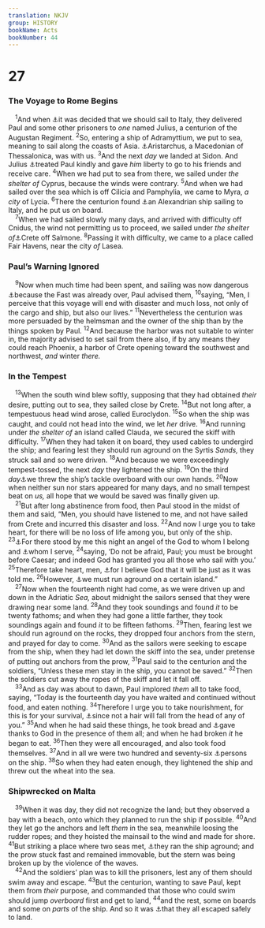 ```yaml
---
translation: NKJV
group: HISTORY
bookName: Acts 
bookNumber: 44
---
```


<div class="title"><h1>27</h1><h3>The Voyage to Rome Begins</h3></div>
<span class="verse cong_27_1"> <sup>1</sup>And when <a data-toggle="tooltip" data-placement="bottom" title="Acts 25:12, 25">⚓</a>it was decided that we should sail to Italy, they delivered Paul and some other prisoners to <i>one</i> named Julius, a centurion of the Augustan Regiment. </span>
<span class="verse cong_27_2"><sup>2</sup>So, entering a ship of Adramyttium, we put to sea, meaning to sail along the coasts of Asia. <a data-toggle="tooltip" data-placement="bottom" title="Acts 19:29">⚓</a>Aristarchus, a Macedonian of Thessalonica, was with us. </span>
<span class="verse cong_27_3"><sup>3</sup>And the next <i>day</i> we landed at Sidon. And Julius <a data-toggle="tooltip" data-placement="bottom" title="Acts 24:23; 28:16">⚓</a>treated Paul kindly and gave <i>him</i> liberty to go to his friends and receive care. </span>
<span class="verse cong_27_4"><sup>4</sup>When we had put to sea from there, we sailed under <i>the</i> <i>shelter</i> <i>of</i> Cyprus, because the winds were contrary. </span>
<span class="verse cong_27_5"><sup>5</sup>And when we had sailed over the sea which is off Cilicia and Pamphylia, we came to Myra, <i>a</i> <i>city</i> of Lycia. </span>
<span class="verse cong_27_6"><sup>6</sup>There the centurion found <a data-toggle="tooltip" data-placement="bottom" title="Acts 28:11">⚓</a>an Alexandrian ship sailing to Italy, and he put us on board.<br/></span>
<span class="verse cong_27_7"> <sup>7</sup>When we had sailed slowly many days, and arrived with difficulty off Cnidus, the wind not permitting us to proceed, we sailed under <i>the</i> <i>shelter</i> <i>of</i><a data-toggle="tooltip" data-placement="bottom" title="Acts 2:11; 27:12, 21; Titus 1:5, 12">⚓</a>Crete off Salmone. </span>
<span class="verse cong_27_8"><sup>8</sup>Passing it with difficulty, we came to a place called Fair Havens, near the city <i>of</i> Lasea.<br/></span>
<div class="title"><h3>Paul’s Warning Ignored</h3></div>
<span class="verse cong_27_9"> <sup>9</sup>Now when much time had been spent, and sailing was now dangerous <a data-toggle="tooltip" data-placement="bottom" title="Lev. 16:29–31; 23:27–29; Num. 29:7">⚓</a>because the Fast was already over, Paul advised them, </span>
<span class="verse cong_27_10"><sup>10</sup>saying, “Men, I perceive that this voyage will end with disaster and much loss, not only of the cargo and ship, but also our lives.” </span>
<span class="verse cong_27_11"><sup>11</sup>Nevertheless the centurion was more persuaded by the helmsman and the owner of the ship than by the things spoken by Paul. </span>
<span class="verse cong_27_12"><sup>12</sup>And because the harbor was not suitable to winter in, the majority advised to set sail from there also, if by any means they could reach Phoenix, a harbor of Crete opening toward the southwest and northwest, <i>and</i> winter <i>there.</i><br/></span>
<div class="title"><h3>In the Tempest</h3></div>
<span class="verse cong_27_13"> <sup>13</sup>When the south wind blew softly, supposing that they had obtained <i>their</i> desire, putting out to sea, they sailed close by Crete. </span>
<span class="verse cong_27_14"><sup>14</sup>But not long after, a tempestuous head wind arose, called Euroclydon. </span>
<span class="verse cong_27_15"><sup>15</sup>So when the ship was caught, and could not head into the wind, we let <i>her</i> drive. </span>
<span class="verse cong_27_16"><sup>16</sup>And running under <i>the</i> <i>shelter</i> <i>of</i> an island called Clauda, we secured the skiff with difficulty. </span>
<span class="verse cong_27_17"><sup>17</sup>When they had taken it on board, they used cables to undergird the ship; and fearing lest they should run aground on the Syrtis <i>Sands,</i> they struck sail and so were driven. </span>
<span class="verse cong_27_18"><sup>18</sup>And because we were exceedingly tempest-tossed, the next <i>day</i> they lightened the ship. </span>
<span class="verse cong_27_19"><sup>19</sup>On the third <i>day</i><a data-toggle="tooltip" data-placement="bottom" title="Jon. 1:5">⚓</a>we threw the ship’s tackle overboard with our own hands. </span>
<span class="verse cong_27_20"><sup>20</sup>Now when neither sun nor stars appeared for many days, and no small tempest beat on <i>us,</i> all hope that we would be saved was finally given up.<br/></span>
<span class="verse cong_27_21"> <sup>21</sup>But after long abstinence from food, then Paul stood in the midst of them and said, “Men, you should have listened to me, and not have sailed from Crete and incurred this disaster and loss. </span>
<span class="verse cong_27_22"><sup>22</sup>And now I urge you to take heart, for there will be no loss of life among you, but only of the ship. </span>
<span class="verse cong_27_23"><sup>23</sup><a data-toggle="tooltip" data-placement="bottom" title="Acts 18:9; 23:11; 2 Tim. 4:17">⚓</a>For there stood by me this night an angel of the God to whom I belong and <a data-toggle="tooltip" data-placement="bottom" title="Dan. 6:16; Rom. 1:9; 2 Tim. 1:3">⚓</a>whom I serve, </span>
<span class="verse cong_27_24"><sup>24</sup>saying, ‘Do not be afraid, Paul; you must be brought before Caesar; and indeed God has granted you all those who sail with you.’ </span>
<span class="verse cong_27_25"><sup>25</sup>Therefore take heart, men, <a data-toggle="tooltip" data-placement="bottom" title="Luke 1:45; Rom. 4:20, 21; 2 Tim. 1:12">⚓</a>for I believe God that it will be just as it was told me. </span>
<span class="verse cong_27_26"><sup>26</sup>However, <a data-toggle="tooltip" data-placement="bottom" title="Acts 28:1">⚓</a>we must run aground on a certain island.”<br/></span>
<span class="verse cong_27_27"> <sup>27</sup>Now when the fourteenth night had come, as we were driven up and down in the Adriatic <i>Sea,</i> about midnight the sailors sensed that they were drawing near some land. </span>
<span class="verse cong_27_28"><sup>28</sup>And they took soundings and found <i>it</i> to be twenty fathoms; and when they had gone a little farther, they took soundings again and found <i>it</i> to be fifteen fathoms. </span>
<span class="verse cong_27_29"><sup>29</sup>Then, fearing lest we should run aground on the rocks, they dropped four anchors from the stern, and prayed for day to come. </span>
<span class="verse cong_27_30"><sup>30</sup>And as the sailors were seeking to escape from the ship, when they had let down the skiff into the sea, under pretense of putting out anchors from the prow, </span>
<span class="verse cong_27_31"><sup>31</sup>Paul said to the centurion and the soldiers, “Unless these men stay in the ship, you cannot be saved.” </span>
<span class="verse cong_27_32"><sup>32</sup>Then the soldiers cut away the ropes of the skiff and let it fall off.<br/></span>
<span class="verse cong_27_33"> <sup>33</sup>And as day was about to dawn, Paul implored <i>them</i> all to take food, saying, “Today is the fourteenth day you have waited and continued without food, and eaten nothing. </span>
<span class="verse cong_27_34"><sup>34</sup>Therefore I urge you to take nourishment, for this is for your survival, <a data-toggle="tooltip" data-placement="bottom" title="1 Kin. 1:52; (Matt. 10:30; Luke 12:7; 21:18)">⚓</a>since not a hair will fall from the head of any of you.” </span>
<span class="verse cong_27_35"><sup>35</sup>And when he had said these things, he took bread and <a data-toggle="tooltip" data-placement="bottom" title="1 Sam. 9:13; Matt. 15:36; Mark 8:6; John 6:11; (1 Tim. 4:3, 4)">⚓</a>gave thanks to God in the presence of them all; and when he had broken <i>it</i> he began to eat. </span>
<span class="verse cong_27_36"><sup>36</sup>Then they were all encouraged, and also took food themselves. </span>
<span class="verse cong_27_37"><sup>37</sup>And in all we were two hundred and seventy-six <a data-toggle="tooltip" data-placement="bottom" title="Acts 2:41; 7:14; Rom. 13:1; 1 Pet. 3:20">⚓</a>persons on the ship. </span>
<span class="verse cong_27_38"><sup>38</sup>So when they had eaten enough, they lightened the ship and threw out the wheat into the sea.<br/></span>
<div class="title"><h3>Shipwrecked on Malta</h3></div>
<span class="verse cong_27_39"> <sup>39</sup>When it was day, they did not recognize the land; but they observed a bay with a beach, onto which they planned to run the ship if possible. </span>
<span class="verse cong_27_40"><sup>40</sup>And they let go the anchors and left <i>them</i> in the sea, meanwhile loosing the rudder ropes; and they hoisted the mainsail to the wind and made for shore. </span>
<span class="verse cong_27_41"><sup>41</sup>But striking a place where two seas met, <a data-toggle="tooltip" data-placement="bottom" title="2 Cor. 11:25">⚓</a>they ran the ship aground; and the prow stuck fast and remained immovable, but the stern was being broken up by the violence of the waves.<br/></span>
<span class="verse cong_27_42"> <sup>42</sup>And the soldiers’ plan was to kill the prisoners, lest any of them should swim away and escape. </span>
<span class="verse cong_27_43"><sup>43</sup>But the centurion, wanting to save Paul, kept them from <i>their</i> purpose, and commanded that those who could swim should jump <i>overboard</i> first and get to land, </span>
<span class="verse cong_27_44"><sup>44</sup>and the rest, some on boards and some on <i>parts</i> of the ship. And so it was <a data-toggle="tooltip" data-placement="bottom" title="Acts 27:22, 31">⚓</a>that they all escaped safely to land.<br/></span>
